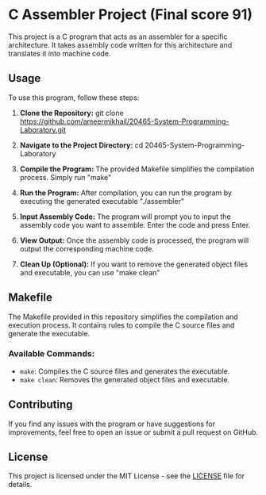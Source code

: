 # C Assembler Project (Final score 91)

This project is a C program that acts as an assembler for a specific architecture. It takes assembly code written for this architecture and translates it into machine code.

## Usage

To use this program, follow these steps:

1. **Clone the Repository:**
git clone https://github.com/ameermikhail/20465-System-Programming-Laboratory.git
2. **Navigate to the Project Directory:**
cd 20465-System-Programming-Laboratory
3. **Compile the Program:**
The provided Makefile simplifies the compilation process. Simply run "make"

4. **Run the Program:**
After compilation, you can run the program by executing the generated executable "./assembler"

5. **Input Assembly Code:**
The program will prompt you to input the assembly code you want to assemble. Enter the code and press Enter.

6. **View Output:**
Once the assembly code is processed, the program will output the corresponding machine code.

7. **Clean Up (Optional):**
If you want to remove the generated object files and executable, you can use "make clean"

## Makefile

The Makefile provided in this repository simplifies the compilation and execution process. It contains rules to compile the C source files and generate the executable.

### Available Commands:

- `make`: Compiles the C source files and generates the executable.
- `make clean`: Removes the generated object files and executable.

## Contributing

If you find any issues with the program or have suggestions for improvements, feel free to open an issue or submit a pull request on GitHub.

## License

This project is licensed under the MIT License - see the [LICENSE](LICENSE) file for details.




